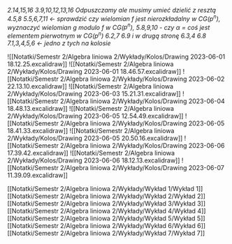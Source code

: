 *2.14,15,16*
*3.9,10,12,13,16*
*Odpuszczamy ale musimy umieć dzielić z resztą 4.5,8*
*5.5,6,7,11 <- sprawdzić czy wielomian f jest nierozkładalny w CG($p^n$), wyznaczyć wielomian g modulo f w CG($p^n$), 5.8,9,10 - czy $\alpha$ = coś jest elementem pierwotnym w CG($p^n$)*
*6.2,7 6.9 i w drugą stronę 6.3,4     6.8*
*7.1,3,4,5,6 <- jedno z tych na kolosie*


![[Notatki/Semestr 2/Algebra liniowa 2/Wykłady/Kolos/Drawing 2023-06-01 18.12.25.excalidraw]]
![[Notatki/Semestr 2/Algebra liniowa 2/Wykłady/Kolos/Drawing 2023-06-01 18.46.57.excalidraw]]
![[Notatki/Semestr 2/Algebra liniowa 2/Wykłady/Kolos/Drawing 2023-06-02 22.13.10.excalidraw]]
![[Notatki/Semestr 2/Algebra liniowa 2/Wykłady/Kolos/Drawing 2023-06-03 15.21.31.excalidraw]]
![[Notatki/Semestr 2/Algebra liniowa 2/Wykłady/Kolos/Drawing 2023-06-04 18.48.13.excalidraw]]
![[Notatki/Semestr 2/Algebra liniowa 2/Wykłady/Kolos/Drawing 2023-06-05 12.54.49.excalidraw]]
![[Notatki/Semestr 2/Algebra liniowa 2/Wykłady/Kolos/Drawing 2023-06-05 18.41.33.excalidraw]]
![[Notatki/Semestr 2/Algebra liniowa 2/Wykłady/Kolos/Drawing 2023-06-05 20.50.16.excalidraw]]
![[Notatki/Semestr 2/Algebra liniowa 2/Wykłady/Kolos/Drawing 2023-06-06 17.39.42.excalidraw]]
![[Notatki/Semestr 2/Algebra liniowa 2/Wykłady/Kolos/Drawing 2023-06-06 18.12.13.excalidraw]]
![[Notatki/Semestr 2/Algebra liniowa 2/Wykłady/Kolos/Drawing 2023-06-07 11.39.09.excalidraw]]

[[Notatki/Semestr 2/Algebra liniowa 2/Wykłady/Wykład 1/Wykład 1]]
[[Notatki/Semestr 2/Algebra liniowa 2/Wykłady/Wykład 2/Wykład 2]]
[[Notatki/Semestr 2/Algebra liniowa 2/Wykłady/Wykład 3/Wykład 3]]
[[Notatki/Semestr 2/Algebra liniowa 2/Wykłady/Wykład 4/Wykład 4]]
[[Notatki/Semestr 2/Algebra liniowa 2/Wykłady/Wykład 5/Wykład 5]]
[[Notatki/Semestr 2/Algebra liniowa 2/Wykłady/Wykład 6/Wykład 6]]
[[Notatki/Semestr 2/Algebra liniowa 2/Wykłady/Wykład 7/Wykład 7]]